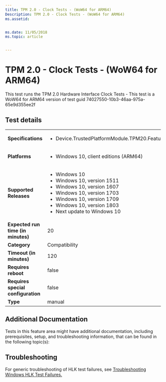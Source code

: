```yaml
---
title: TPM 2.0 - Clock Tests - (WoW64 for ARM64)
Description: TPM 2.0 - Clock Tests - (WoW64 for ARM64)
ms.assetid: 


ms.date: 11/05/2018
ms.topic: article


---
```


# TPM 2.0 - Clock Tests - (WoW64 for ARM64)

This test runs the TPM 2.0 Hardware Interface Clock Tests - This test is a WoW64 for ARM64 version of test guid 74027550-10b3-46aa-975a-65e9d355ee2f

## Test details

|||
|---|---|
| **Specifications**  | <ul><li>Device.TrustedPlatformModule.TPM20.Features</li></ul> |  
| **Platforms**   | <ul><li>Windows 10, client editions (ARM64)</li></ul> |
| **Supported Releases** | <ul><li>Windows 10</li><li>Windows 10, version 1511</li><li>Windows 10, version 1607</li><li>Windows 10, version 1703</li><li>Windows 10, version 1709</li><li>Windows 10, version 1803</li><li>Next update to Windows 10</li></ul> |
|**Expected run time (in minutes)**| 20 |
|**Category**| Compatibility |
|**Timeout (in minutes)**| 120 |
|**Requires reboot**| false |
|**Requires special configuration**| false |
|**Type**| manual |




## Additional Documentation
Tests in this feature area might have additional documentation, including prerequisites, setup, and troubleshooting information, that can be found in the following topic(s): <ul></ul>

## Troubleshooting
For generic troubleshooting of HLK test failures, see [Troubleshooting Windows HLK Test Failures.](https://docs.microsoft.com/en-us/windows-hardware/HLK/troubleshooting.html)